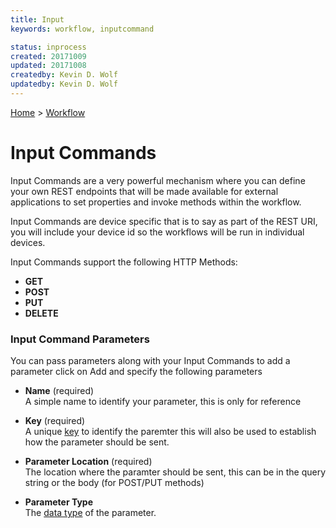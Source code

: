 ```yaml
---
title: Input
keywords: workflow, inputcommand

status: inprocess
created: 20171009
updated: 20171008
createdby: Kevin D. Wolf
updatedby: Kevin D. Wolf
---
```

[Home](../Index.md) > [Workflow](Index.md)

# Input Commands

Input Commands are a very powerful mechanism where you can define your own REST endpoints that will be made available for external applications to set properties and invoke methods within the workflow.

Input Commands are device specific that is to say as part of the REST URI, you will include your device id so the workflows will be run in individual devices.

Input Commands support the following HTTP Methods:
* **GET**
* **POST**
* **PUT**
* **DELETE** 

### Input Command Parameters

You can pass parameters along with your Input Commands to add a parameter click on Add and specify the following parameters

* **Name** (required)  
A simple name to identify your parameter, this is only for reference

* **Key** (required)  
A unique [key](../Topics/Keys.md)  to identify the paremter this will also be used to establish how the parameter should be sent.

* **Parameter Location** (required)  
The location where the paramter should be sent, this can be in the query string or the body (for POST/PUT methods)

* **Parameter Type**   
The [data type](../Messaging/TypeSystem/Index.md) of the parameter.